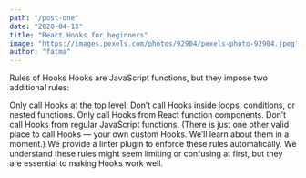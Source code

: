 ```yaml
---
path: "/post-one"
date: "2020-04-13"
title: "React Hooks for beginners"
image: "https://images.pexels.com/photos/92904/pexels-photo-92904.jpeg?auto=compress&cs=tinysrgb&dpr=2&h=650&w=940"
author: "fatma"
---
```


Rules of Hooks
Hooks are JavaScript functions, but they impose two additional rules:

Only call Hooks at the top level. Don’t call Hooks inside loops, conditions, or nested functions.
Only call Hooks from React function components. Don’t call Hooks from regular JavaScript functions. (There is just one other valid place to call Hooks — your own custom Hooks. We’ll learn about them in a moment.)
We provide a linter plugin to enforce these rules automatically. We understand these rules might seem limiting or confusing at first, but they are essential to making Hooks work well.